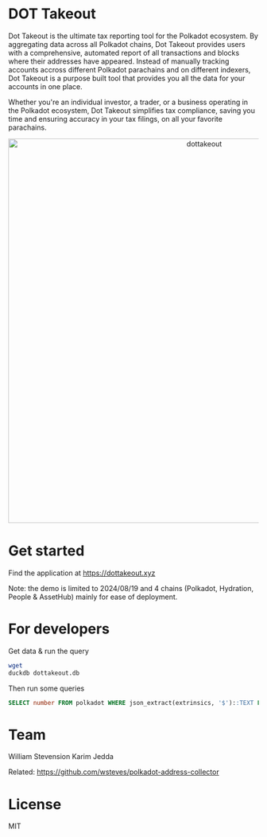 # DOT Takeout

Dot Takeout is the ultimate tax reporting tool for the Polkadot ecosystem. By aggregating data across all Polkadot chains, Dot Takeout provides users with a comprehensive, automated report of all transactions and blocks where their addresses have appeared. Instead of manually tracking accounts accross different Polkadot parachains and on different indexers, Dot Takeout is a purpose built tool that provides you all the data for your accounts in one place. 

Whether you're an individual investor, a trader, or a business operating in the Polkadot ecosystem, Dot Takeout simplifies tax compliance, saving you time and ensuring accuracy in your tax filings, on all your favorite parachains.

<p align="center">
  <img width="773" alt="dottakeout" src="https://github.com/user-attachments/assets/ea82fd61-f8fc-4ada-9d37-79a9757cf69f">
</p>

# Get started

Find the application at https://dottakeout.xyz 

Note: the demo is limited to 2024/08/19 and 4 chains (Polkadot, Hydration, People & AssetHub) mainly for ease of deployment. 

# For developers

Get data & run the query

```bash
wget 
duckdb dottakeout.db 
```

Then run some queries

```sql 
SELECT number FROM polkadot WHERE json_extract(extrinsics, '$')::TEXT LIKE '%1Z6%';
```

# Team

William Stevension
Karim Jedda

Related: https://github.com/wsteves/polkadot-address-collector 

# License

MIT
